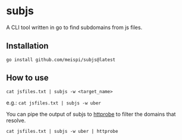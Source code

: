 # subjs
A CLI tool written in go to find subdomains from js files.

## Installation
```
go install github.com/meispi/subjs@latest
```

## How to use
```
cat jsfiles.txt | subjs -w <target_name>
```

e.g.:
`cat jsfiles.txt | subjs -w uber`

You can pipe the output of subjs to [httprobe](https://github.com/tomnomnom/httprobe) to filter the domains that resolve.

```
cat jsfiles.txt | subjs -w uber | httprobe
```
